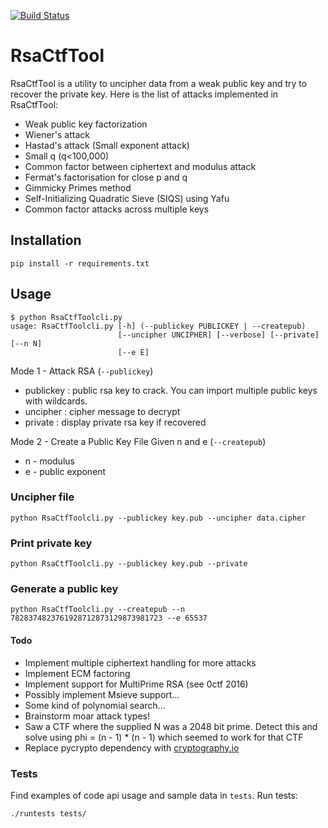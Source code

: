 [![Build Status](https://travis-ci.org/xmunoz/RsaCtfTool.svg?branch=master)](https://travis-ci.org/xmunoz/RsaCtfTool)

# RsaCtfTool
RsaCtfTool is a utility to uncipher data from a weak public key and try to recover the private key. Here is the list of attacks implemented in RsaCtfTool:
 - Weak public key factorization
 - Wiener's attack
 - Hastad's attack (Small exponent attack)
 - Small q (q<100,000)
 - Common factor between ciphertext and modulus attack
 - Fermat's factorisation for close p and q
 - Gimmicky Primes method
 - Self-Initializing Quadratic Sieve (SIQS) using Yafu
 - Common factor attacks across multiple keys
 
## Installation
```
pip install -r requirements.txt
```

## Usage
```
$ python RsaCtfToolcli.py
usage: RsaCtfToolcli.py [-h] (--publickey PUBLICKEY | --createpub)
                        [--uncipher UNCIPHER] [--verbose] [--private] [--n N]
                        [--e E]
```

Mode 1 - Attack RSA (`--publickey`)
 - publickey : public rsa key to crack. You can import multiple public keys with wildcards.
 - uncipher : cipher message to decrypt
 - private : display private rsa key if recovered

Mode 2 - Create a Public Key File Given n and e (`--createpub`)
 - n - modulus
 - e - public exponent

### Uncipher file
```
python RsaCtfToolcli.py --publickey key.pub --uncipher data.cipher 
```

### Print private key
```
python RsaCtfToolcli.py --publickey key.pub --private
```

### Generate a public key
```
python RsaCtfToolcli.py --createpub --n 7828374823761928712873129873981723 --e 65537
```

#### Todo
 - Implement multiple ciphertext handling for more attacks
 - Implement ECM factoring
 - Implement support for MultiPrime RSA (see 0ctf 2016)
 - Possibly implement Msieve support...
 - Some kind of polynomial search...
 - Brainstorm moar attack types!
 - Saw a CTF where the supplied N was a 2048 bit prime. Detect this and solve using phi = (n - 1) * (n - 1) which seemed to work for that CTF
 - Replace pycrypto dependency with [cryptography.io](https://cryptography.io/)

### Tests

Find examples of code api usage and sample data in `tests`. Run tests:

```
./runtests tests/
```
